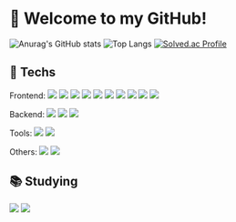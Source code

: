 # 👋 Welcome to my GitHub!

![Anurag's GitHub stats](https://github-readme-stats-sand-six-91.vercel.app/api?username=combikms&show_icons=true&count_private=true&line_height=24&theme=dracula&hide=stars)
![Top Langs](https://github-readme-stats-sand-six-91.vercel.app/api/top-langs/?username=combikms&layout=compact&theme=dracula)
[![Solved.ac Profile](http://mazassumnida.wtf/api/v2/generate_badge?boj=kangcombi)](https://solved.ac/kangcombi/)

## 🔨 Techs
Frontend: <span><img src="https://img.shields.io/badge/HTML5-E34F26?style=flat-square&amp;logo=html5&amp;logoColor=white"></span>
<span><img src="https://img.shields.io/badge/CSS3-1572B6?style=flat-square&amp;logo=css3&amp;logoColor=white"></span>
<span><img src="https://img.shields.io/badge/JavaScript-F7DF1E?style=flat-square&amp;logo=javascript&amp;logoColor=black"></span>
<span><img src="https://img.shields.io/badge/Typescript-3178C6?style=flat-square&amp;logo=Typescript&amp;logoColor=white"></span>
<span><img src="https://img.shields.io/badge/jQuery-0769AD?style=flat-square&amp;logo=jQuery&amp;logoColor=white"></span>
<span><img src="https://img.shields.io/badge/Bootstrap-7952B3?style=flat-square&amp;logo=bootstrap&amp;logoColor=white"></span>
<span><img src="https://img.shields.io/badge/Sass-CC6699?style=flat-square&amp;logo=Sass&amp;logoColor=white"></span>
<span><img src="https://img.shields.io/badge/React-61DAFB?style=flat-square&amp;logo=React&amp;logoColor=black"></span>
<span><img src="https://img.shields.io/badge/Redux-764abc?style=flat&logo=redux&logoColor=white"/></span>
<span><img src="https://img.shields.io/badge/React Query-FF4154?style=flat&logo=react-query&logoColor=white"/></span>

Backend: <span><img src="https://img.shields.io/badge/Express-000000?style=flat-square&amp;logo=Express&amp;logoColor=white"></span>
<span><img src="https://img.shields.io/badge/MongoDB-47A248?style=flat-square&amp;logo=MongoDB&amp;logoColor=white"></span>
<span><img src="https://img.shields.io/badge/MySQL-4479A1?style=flat-square&amp;logo=MySQL&amp;logoColor=white"></span>

Tools: <span><img src="https://img.shields.io/badge/Git-F05032?style=flat-square&amp;logo=git&amp;logoColor=white"></span>
<span><img src="https://img.shields.io/badge/GitHub-181717?style=flat-square&amp;logo=GitHub&amp;logoColor=white"></span>

Others: <span><img src="https://img.shields.io/badge/Python-3776AB?style=flat-square&amp;logo=Python&amp;logoColor=white"></span>
<span><img src="https://img.shields.io/badge/C++-00599C?style=flat-square&amp;logo=C%2B%2B&amp;logoColor=white"></span>

## 📚 Studying
<span><img src="https://img.shields.io/badge/Flutter-02569B?style=flat-square&amp;logo=flutter&amp;logoColor=white"></span>
<span><img src="https://img.shields.io/badge/Spring-6DB33F?style=flat-square&amp;logo=Spring&amp;logoColor=white"></span>


